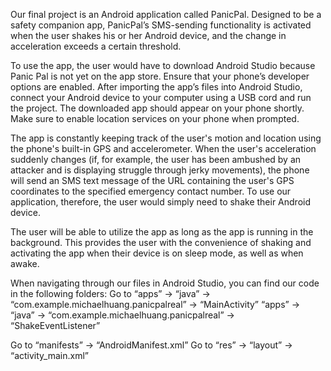 Our final project is an Android application called PanicPal. Designed to be a safety companion app, PanicPal’s SMS-sending functionality is activated when the user shakes his or her Android device, and the change in acceleration exceeds a certain threshold.

To use the app, the user would have to download Android Studio because Panic Pal is not yet on the app store. Ensure that your phone’s developer options are enabled. After importing the app’s files into Android Studio, connect your Android device to your computer using a USB cord and run the project. The downloaded app should appear on your phone shortly. Make sure to enable location services on your phone when prompted.

The app is constantly keeping track of the user's motion and location using the phone's built-in GPS and accelerometer. When the user's acceleration suddenly changes (if,
for example, the user has been ambushed by an attacker and is displaying struggle through jerky movements), the phone will send an SMS text message of the URL containing the user's GPS coordinates to the specified emergency contact number. To use our application, therefore, the user would simply need to shake their Android device.

The user will be able to utilize the app as long as the app is running in the background. This provides the user with the convenience of shaking and activating the app when their device is on sleep mode, as well as when awake.

When navigating through our files in Android Studio, you can find our code in the following folders:
Go to “apps” -> “java” -> “com.example.michaelhuang.panicpalreal” -> “MainActivity”
          “apps” -> “java” -> “com.example.michaelhuang.panicpalreal” -> “ShakeEventListener”

Go to “manifests” -> “AndroidManifest.xml”
Go to “res” -> “layout” -> “activity_main.xml”
